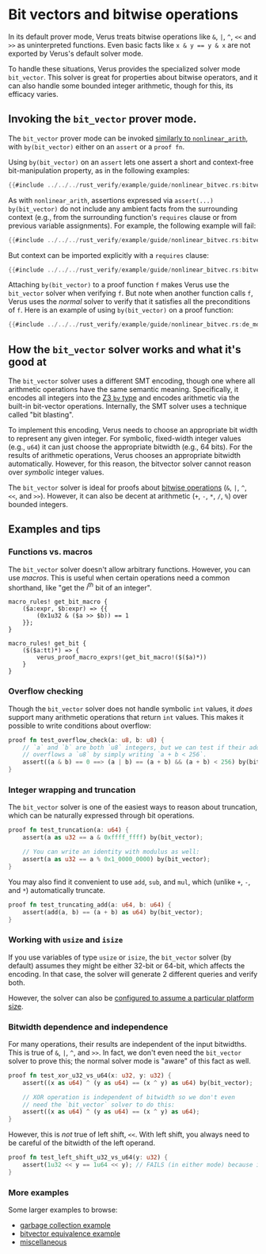 # Bit vectors and bitwise operations

In its default prover mode, Verus treats bitwise operations like `&`, `|`, `^`, `<<` and `>>` as uninterpreted functions.
Even basic facts like `x & y == y & x` are not exported by Verus's default solver mode.

To handle these situations, Verus provides the specialized solver mode `bit_vector`.
This solver is great for properties about bitwise operators, and it can also handle
some bounded integer arithmetic, though for this, its efficacy varies.

## Invoking the `bit_vector` prover mode.

The `bit_vector` prover mode can be invoked 
[similarly to `nonlinear_arith`](./nonlinear.md#1-invoking-a-specialized-solver-nonlinear_arith),
with `by(bit_vector)` either on an `assert` or a `proof fn`.

Using `by(bit_vector)` on an `assert` lets one assert a short and context-free
bit-manipulation property, as in the following examples:
```rust
{{#include ../../../rust_verify/example/guide/nonlinear_bitvec.rs:bitvector_easy}}
```

As with `nonlinear_arith`, assertions expressed via `assert(...) by(bit_vector)` do not include any ambient facts from the surrounding context (e.g., from the surrounding function's `requires` clause or from previous variable assignments).  For example, the following example will fail:

```rust
{{#include ../../../rust_verify/example/guide/nonlinear_bitvec.rs:bitvector_fail}}
```

But context can be imported explicitly with a `requires` clause:

```rust
{{#include ../../../rust_verify/example/guide/nonlinear_bitvec.rs:bitvector_success}}
```

Attaching `by(bit_vector)` to a proof function `f` makes Verus use
the `bit_vector` solver when verifying `f`. But note when another function
calls `f`, Verus uses the _normal_ solver to verify that it satisfies all the
preconditions of `f`. Here is an example of using `by(bit_vector)` on a proof
function:
```rust
{{#include ../../../rust_verify/example/guide/nonlinear_bitvec.rs:de_morgan}}
```


## How the `bit_vector` solver works and what it's good at

The `bit_vector` solver uses a different SMT encoding, though one where all arithmetic operations
have the same semantic meaning.
Specifically, it encodes all integers into the [Z3 `bv` type](https://microsoft.github.io/z3guide/docs/theories/Bitvectors/) and encodes arithmetic via the built-in bit-vector operations.
Internally, the SMT solver uses a technique called "bit blasting".

To implement this encoding, Verus needs to choose an appropriate bit width to represent
any given integer. For symbolic, fixed-width integer values (e.g., `u64`) it can just choose
the appropriate bitwidth (e.g., 64 bits). For the results of arithmetic operations,
Verus chooses an appropriate bitwidth automatically.
However, for this reason, the bitvector solver cannot reason over _symbolic_ integer values.

The `bit_vector` solver is ideal for proofs about [bitwise operations](./spec-bit-ops.md)
(`&`, `|`, `^`, `<<`, and `>>`).
However, it can also be decent at arithmetic (`+`, `-`, `*`, `/`, `%`) over bounded integers.

## Examples and tips

### Functions vs. macros

The `bit_vector` solver doesn't allow arbitrary functions. However, you can use _macros_.
This is useful when certain operations need a common shorthand, like
"get the <i>i<sup>th</sup></i> bit of an integer".

```
macro_rules! get_bit_macro {
    ($a:expr, $b:expr) => {{
        (0x1u32 & ($a >> $b)) == 1
    }};
}

macro_rules! get_bit {
    ($($a:tt)*) => {
        verus_proof_macro_exprs!(get_bit_macro!($($a)*))
    }
}
```

### Overflow checking

Though the `bit_vector` solver does not handle symbolic `int` values, it _does_ support many
arithmetic operations that return `int` values.
This makes it possible to write conditions about overflow:

```rust
proof fn test_overflow_check(a: u8, b: u8) {
    // `a` and `b` are both `u8` integers, but we can test if their addition
    // overflows a `u8` by simply writing `a + b < 256`.
    assert((a & b) == 0 ==> (a | b) == (a + b) && (a + b) < 256) by(bit_vector);
}
```

### Integer wrapping and truncation

The `bit_vector` solver is one of the easiest ways to reason about truncation, which can be naturally expressed through bit operations.

```rust
proof fn test_truncation(a: u64) {
    assert(a as u32 == a & 0xffff_ffff) by(bit_vector);

    // You can write an identity with modulus as well:
    assert(a as u32 == a % 0x1_0000_0000) by(bit_vector);
}
```

You may also find it convenient to use `add`, `sub`, and `mul`, which (unlike `+`, `-`, and `*`) automatically truncate.

```rust
proof fn test_truncating_add(a: u64, b: u64) {
    assert(add(a, b) == (a + b) as u64) by(bit_vector);
}
```

### Working with `usize` and `isize`

If you use variables of type `usize` or `isize`, the `bit_vector` solver (by default) assumes they
might be either 32-bit or 64-bit, which affects the encoding.
In that case, the solver will generate 2 different queries and verify both.

However, the solver can also be [configured to assume a particular platform size](./reference-global.md#with-usize-and-isize).

### Bitwidth dependence and independence

For many operations, their results are independent of the input bitwidths.
This is true of `&`, `|`, `^`, and `>>`.
In fact, we don't even need the `bit_vector` solver to prove this; the normal solver mode is "aware"
of this fact as well.

```rust
proof fn test_xor_u32_vs_u64(x: u32, y: u32) {
    assert((x as u64) ^ (y as u64) == (x ^ y) as u64) by(bit_vector);

    // XOR operation is independent of bitwidth so we don't even
    // need the `bit_vector` solver to do this:
    assert((x as u64) ^ (y as u64) == (x ^ y) as u64);
}
```

However, this is _not_ true of left shift, `<<`.
With left shift, you always need to be careful of the bitwidth of the left operand.

```rust
proof fn test_left_shift_u32_vs_u64(y: u32) {
    assert(1u32 << y == 1u64 << y); // FAILS (in either mode) because it's not true
}
```

### More examples

Some larger examples to browse:

 * [garbage collection example](https://github.com/verus-lang/verus/blob/main/source/rust_verify/example/bitvector_garbage_collection.rs)
 * [bitvector equivalence example](https://github.com/verus-lang/verus/blob/main/source/rust_verify/example/bitvector_equivalence.rs)
 * [miscellaneous](https://github.com/verus-lang/verus/blob/main/source/rust_verify/example/bitvector_basic.rs)
